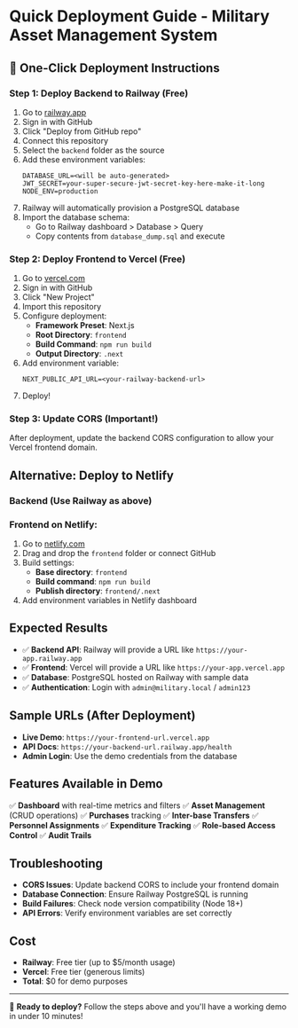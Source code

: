 # Quick Deployment Guide - Military Asset Management System

## 🚀 One-Click Deployment Instructions

### Step 1: Deploy Backend to Railway (Free)

1. Go to [railway.app](https://railway.app)
2. Sign in with GitHub
3. Click "Deploy from GitHub repo"
4. Connect this repository
5. Select the `backend` folder as the source
6. Add these environment variables:
   ```
   DATABASE_URL=<will be auto-generated>
   JWT_SECRET=your-super-secure-jwt-secret-key-here-make-it-long
   NODE_ENV=production
   ```
7. Railway will automatically provision a PostgreSQL database
8. Import the database schema:
   - Go to Railway dashboard > Database > Query
   - Copy contents from `database_dump.sql` and execute

### Step 2: Deploy Frontend to Vercel (Free)

1. Go to [vercel.com](https://vercel.com)
2. Sign in with GitHub
3. Click "New Project"
4. Import this repository
5. Configure deployment:
   - **Framework Preset**: Next.js
   - **Root Directory**: `frontend`
   - **Build Command**: `npm run build`
   - **Output Directory**: `.next`
6. Add environment variable:
   ```
   NEXT_PUBLIC_API_URL=<your-railway-backend-url>
   ```
7. Deploy!

### Step 3: Update CORS (Important!)

After deployment, update the backend CORS configuration to allow your Vercel frontend domain.

## Alternative: Deploy to Netlify

### Backend (Use Railway as above)

### Frontend on Netlify:
1. Go to [netlify.com](https://netlify.com)
2. Drag and drop the `frontend` folder or connect GitHub
3. Build settings:
   - **Base directory**: `frontend`
   - **Build command**: `npm run build`
   - **Publish directory**: `frontend/.next`
4. Add environment variables in Netlify dashboard

## Expected Results

- ✅ **Backend API**: Railway will provide a URL like `https://your-app.railway.app`
- ✅ **Frontend**: Vercel will provide a URL like `https://your-app.vercel.app`
- ✅ **Database**: PostgreSQL hosted on Railway with sample data
- ✅ **Authentication**: Login with `admin@military.local` / `admin123`

## Sample URLs (After Deployment)

- **Live Demo**: `https://your-frontend-url.vercel.app`
- **API Docs**: `https://your-backend-url.railway.app/health`
- **Admin Login**: Use the demo credentials from the database

## Features Available in Demo

✅ **Dashboard** with real-time metrics and filters
✅ **Asset Management** (CRUD operations)
✅ **Purchases** tracking
✅ **Inter-base Transfers**
✅ **Personnel Assignments**
✅ **Expenditure Tracking**
✅ **Role-based Access Control**
✅ **Audit Trails**

## Troubleshooting

- **CORS Issues**: Update backend CORS to include your frontend domain
- **Database Connection**: Ensure Railway PostgreSQL is running
- **Build Failures**: Check node version compatibility (Node 18+)
- **API Errors**: Verify environment variables are set correctly

## Cost

- **Railway**: Free tier (up to $5/month usage)
- **Vercel**: Free tier (generous limits)
- **Total**: $0 for demo purposes

---

🎯 **Ready to deploy?** Follow the steps above and you'll have a working demo in under 10 minutes! 